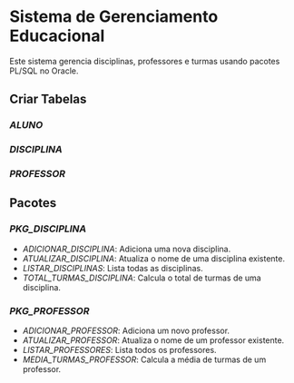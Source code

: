 # Sistema de Gerenciamento Educacional

Este sistema gerencia disciplinas, professores e turmas usando pacotes PL/SQL no Oracle.

## Criar Tabelas
 
### *ALUNO*
### *DISCIPLINA*
### *PROFESSOR*

## Pacotes

### *PKG_DISCIPLINA*
- *ADICIONAR_DISCIPLINA*: Adiciona uma nova disciplina.
- *ATUALIZAR_DISCIPLINA*: Atualiza o nome de uma disciplina existente.
- *LISTAR_DISCIPLINAS*: Lista todas as disciplinas.
- *TOTAL_TURMAS_DISCIPLINA*: Calcula o total de turmas de uma disciplina.

### *PKG_PROFESSOR*
- *ADICIONAR_PROFESSOR*: Adiciona um novo professor.
- *ATUALIZAR_PROFESSOR*: Atualiza o nome de um professor existente.
- *LISTAR_PROFESSORES*: Lista todos os professores.
- *MEDIA_TURMAS_PROFESSOR*: Calcula a média de turmas de um professor.



